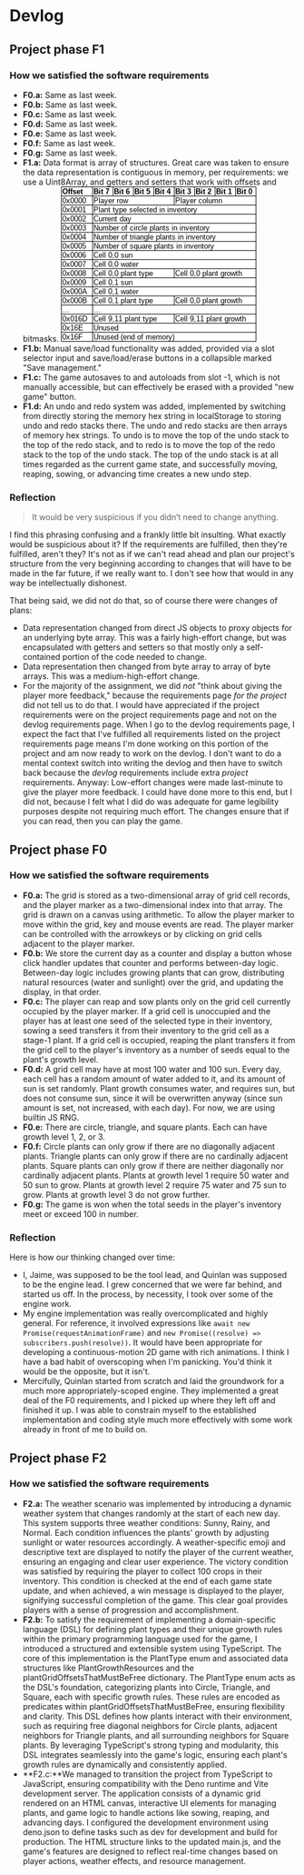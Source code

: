 # Devlog

## Project phase F1

### How we satisfied the software requirements

- **F0.a:** Same as last week.
- **F0.b:** Same as last week.
- **F0.c:** Same as last week.
- **F0.d:** Same as last week.
- **F0.e:** Same as last week.
- **F0.f:** Same as last week.
- **F0.g:** Same as last week.
- **F1.a:** Data format is array of structures. Great care was taken to ensure
  the data representation is contiguous in memory, per requirements: we use a
  Uint8Array, and getters and setters that work with offsets and bitmasks.
  ![F1.a data structure diagram](./f1_a_diagram.png)
- **F1.b:** Manual save/load functionality was added, provided via a slot
  selector input and save/load/erase buttons in a collapsible marked "Save
  management."
- **F1.c:** The game autosaves to and autoloads from slot -1, which is not
  manually accessible, but can effectively be erased with a provided "new game"
  button.
- **F1.d:** An undo and redo system was added, implemented by switching from
  directly storing the memory hex string in localStorage to storing undo and
  redo stacks there. The undo and redo stacks are then arrays of memory hex
  strings. To undo is to move the top of the undo stack to the top of the redo
  stack, and to redo is to move the top of the redo stack to the top of the undo
  stack. The top of the undo stack is at all times regarded as the current game
  state, and successfully moving, reaping, sowing, or advancing time creates a
  new undo step.

### Reflection

> It would be very suspicious if you didn’t need to change anything.

I find this phrasing confusing and a frankly little bit insulting. What exactly
would be suspicious about it? If the requirements are fulfilled, then they're
fulfilled, aren't they? It's not as if we can't read ahead and plan our
project's structure from the very beginning according to changes that will have
to be made in the far future, if we really want to. I don't see how that would
in any way be intellectually dishonest.

That being said, we did not do that, so of course there were changes of plans:

- Data representation changed from direct JS objects to proxy objects for an
  underlying byte array. This was a fairly high-effort change, but was
  encapsulated with getters and setters so that mostly only a self-contained
  portion of the code needed to change.
- Data representation then changed from byte array to array of byte arrays. This
  was a medium-high-effort change.
- For the majority of the assignment, we did _not_ "think about giving the
  player more feedback," because the requirements page _for the project_ did not
  tell us to do that. I would have appreciated if the project requirements were
  on the project requirements page and not on the devlog requirements page. When
  I go to the devlog requirements page, I expect the fact that I've fulfilled
  all requirements listed on the project requirements page means I'm done
  working on this portion of the project and am now ready to work on the devlog.
  I don't want to do a mental context switch into writing the devlog and then
  have to switch back because the _devlog_ requirements include extra _project_
  requirements. Anyway: Low-effort changes were made last-minute to give the
  player more feedback. I could have done more to this end, but I did not,
  because I felt what I did do was adequate for game legibility purposes despite
  not requiring much effort. The changes ensure that if you can read, then you
  can play the game.

## Project phase F0

### How we satisfied the software requirements

- **F0.a:** The grid is stored as a two-dimensional array of grid cell records,
  and the player marker as a two-dimensional index into that array. The grid is
  drawn on a canvas using arithmetic. To allow the player marker to move within
  the grid, key and mouse events are read. The player marker can be controlled
  with the arrowkeys or by clicking on grid cells adjacent to the player marker.
- **F0.b:** We store the current day as a counter and display a button whose
  click handler updates that counter and performs between-day logic. Between-day
  logic includes growing plants that can grow, distributing natural resources
  (water and sunlight) over the grid, and updating the display, in that order.
- **F0.c:** The player can reap and sow plants only on the grid cell currently
  occupied by the player marker. If a grid cell is unoccupied and the player has
  at least one seed of the selected type in their inventory, sowing a seed
  transfers it from their inventory to the grid cell as a stage-1 plant. If a
  grid cell is occupied, reaping the plant transfers it from the grid cell to
  the player's inventory as a number of seeds equal to the plant's growth level.
- **F0.d:** A grid cell may have at most 100 water and 100 sun. Every day, each
  cell has a random amount of water added to it, and its amount of sun is set
  randomly. Plant growth consumes water, and requires sun, but does not consume
  sun, since it will be overwritten anyway (since sun amount is set, not
  increased, with each day). For now, we are using builtin JS RNG.
- **F0.e:** There are circle, triangle, and square plants. Each can have growth
  level 1, 2, or 3.
- **F0.f:** Circle plants can only grow if there are no diagonally adjacent
  plants. Triangle plants can only grow if there are no cardinally adjacent
  plants. Square plants can only grow if there are neither diagonally nor
  cardinally adjacent plants. Plants at growth level 1 require 50 water and 50
  sun to grow. Plants at growth level 2 require 75 water and 75 sun to grow.
  Plants at growth level 3 do not grow further.
- **F0.g:** The game is won when the total seeds in the player's inventory meet
  or exceed 100 in number.

### Reflection

Here is how our thinking changed over time:

- I, Jaime, was supposed to be the tool lead, and Quinlan was supposed to be the
  engine lead. I grew concerned that we were far behind, and started us off. In
  the process, by necessity, I took over some of the engine work.
- My engine implementation was really overcomplicated and highly general. For
  reference, it involved expressions like
  `await new Promise(requestAnimationFrame)` and
  `new Promise((resolve) => subscribers.push(resolve))`. It would have been
  appropriate for developing a continuous-motion 2D game with rich animations. I
  think I have a bad habit of overscoping when I'm panicking. You'd think it
  would be the opposite, but it isn't.
- Mercifully, Quinlan started from scratch and laid the groundwork for a much
  more appropriately-scoped engine. They implemented a great deal of the F0
  requirements, and I picked up where they left off and finished it up. I was
  able to constrain myself to the established implementation and coding style
  much more effectively with some work already in front of me to build on.


## Project phase F2

### How we satisfied the software requirements

- **F2.a:** The weather scenario was implemented by introducing a dynamic weather system that changes randomly at the start of each new day. This system supports three weather conditions: Sunny, Rainy, and Normal. Each condition influences the plants' growth by adjusting sunlight or water resources accordingly. A weather-specific emoji and descriptive text are displayed to notify the player of the current weather, ensuring an engaging and clear user experience. The victory condition was satisfied by requiring the player to collect 100 crops in their inventory. This condition is checked at the end of each game state update, and when achieved, a win message is displayed to the player, signifying successful completion of the game. This clear goal provides players with a sense of progression and accomplishment.
- **F2.b:** To satisfy the requirement of implementing a domain-specific language (DSL) for defining plant types and their unique growth rules within the primary programming language used for the game, I introduced a structured and extensible system using TypeScript. The core of this implementation is the PlantType enum and associated data structures like PlantGrowthResources and the plantGridOffsetsThatMustBeFree dictionary. The PlantType enum acts as the DSL's foundation, categorizing plants into Circle, Triangle, and Square, each with specific growth rules. These rules are encoded as predicates within plantGridOffsetsThatMustBeFree, ensuring flexibility and clarity. This DSL defines how plants interact with their environment, such as requiring free diagonal neighbors for Circle plants, adjacent neighbors for Triangle plants, and all surrounding neighbors for Square plants. By leveraging TypeScript's strong typing and modularity, this DSL integrates seamlessly into the game's logic, ensuring each plant's growth rules are dynamically and consistently applied.
- **F2.c:**We managed to  transition the project from TypeScript to JavaScript, ensuring compatibility with the Deno runtime and Vite development server. The application consists of a dynamic grid rendered on an HTML canvas, interactive UI elements for managing plants, and game logic to handle actions like sowing, reaping, and advancing days. I configured the development environment using deno.json to define tasks such as dev for development and build for production. The HTML structure links to the updated main.js, and the game's features are designed to reflect real-time changes based on player actions, weather effects, and resource management.